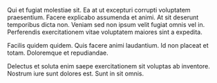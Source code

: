 Qui et fugiat molestiae sit. Ea at ut excepturi corrupti voluptatem praesentium. Facere explicabo assumenda et animi. At sit deserunt temporibus dicta non. Veniam sed non ipsum velit fugiat omnis vel in. Perferendis exercitationem vitae voluptatem maiores sint a expedita.
 Facilis quidem quidem. Quis facere animi laudantium. Id non placeat et totam. Doloremque et repudiandae.
 Delectus et soluta enim saepe exercitationem sit voluptas ab inventore. Nostrum iure sunt dolores est. Sunt in sit omnis.